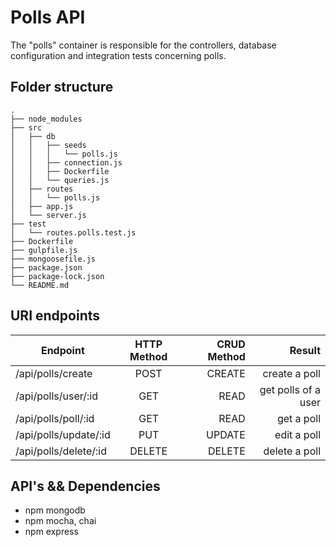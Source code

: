 # Polls API

The "polls" container is responsible for the controllers, database configuration and integration tests concerning polls.

## Folder structure

```
.
├── node_modules
├── src
│   ├── db
│   │   ├── seeds
│   │   │   └── polls.js
│   │   ├── connection.js
│   │   ├── Dockerfile
│   │   └── queries.js
│   ├── routes
│   │   └── polls.js
│   ├── app.js
│   └── server.js
├── test
│   └── routes.polls.test.js
├── Dockerfile
├── gulpfile.js
├── mongoosefile.js
├── package.json
├── package-lock.json
└── README.md
```

## URI endpoints

| Endpoint          | HTTP Method | CRUD Method |              Result |
| ----------------- | :---------: | ----------: | ------------------: |
| /api/polls/create     |    POST     |      CREATE |       create a poll |
| /api/polls/user/:id   |     GET     |        READ | get polls of a user |
| /api/polls/poll/:id   |     GET     |        READ |          get a poll |
| /api/polls/update/:id |     PUT     |      UPDATE |         edit a poll |
| /api/polls/delete/:id |   DELETE    |      DELETE |       delete a poll |

## API's && Dependencies

* npm mongodb
* npm mocha, chai
* npm express
